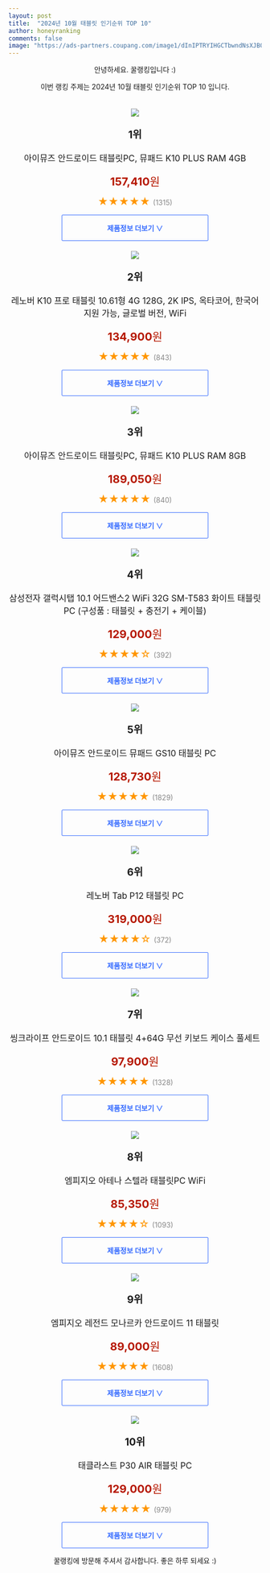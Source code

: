```yaml
---
layout: post
title:  "2024년 10월 태블릿 인기순위 TOP 10"
author: honeyranking
comments: false
image: "https://ads-partners.coupang.com/image1/dInIPTRYIHGCTbwndNsXJB02JEY41RQT4DASZd0LdCYW-_DTHG-oma7NeyeVVLU_97slRydDznHtBEvJYC2O8atJ1IOA_5BJ0Bx1rCeGqjV7-klkxFVG7Z6g44iZAUF-Vbs4BH19ZtQ_GVs7IOBUltXQL1ZwHlJSLwDjLYQwYIfbfVlPADVUmafvxy_Hmk2iARbWria8PkISxu6oPGv121m2cGFOUlW1COLa-ACTOGhZozivT0anB_bSe0sulBhvfaEIzpxugyBSP_8Huw2_tbsgQjzojkwCwDNe"
---
```

<p style="text-align: center;">안녕하세요. 꿀랭킹입니다 :)</p>
<p style="text-align: center;">이번 랭킹 주제는 2024년 10월 태블릿 인기순위 TOP 10 입니다.</p><center><img src="https://ads-partners.coupang.com/image1/dInIPTRYIHGCTbwndNsXJB02JEY41RQT4DASZd0LdCYW-_DTHG-oma7NeyeVVLU_97slRydDznHtBEvJYC2O8atJ1IOA_5BJ0Bx1rCeGqjV7-klkxFVG7Z6g44iZAUF-Vbs4BH19ZtQ_GVs7IOBUltXQL1ZwHlJSLwDjLYQwYIfbfVlPADVUmafvxy_Hmk2iARbWria8PkISxu6oPGv121m2cGFOUlW1COLa-ACTOGhZozivT0anB_bSe0sulBhvfaEIzpxugyBSP_8Huw2_tbsgQjzojkwCwDNe" style="margin-top:20px" /></center><p style="text-align: center; font-size: 20px"><b>1위</b></p><p style="text-align: center; font-size: 17px">아이뮤즈 안드로이드 태블릿PC, 뮤패드 K10 PLUS  RAM 4GB</p><p style="text-align: center;"><span style="color: #b61800; font-size: 22px;"><b>157,410</b>원</span></p><p style="text-align: center;"><span style="color: #ff9600; font-size: 20px;">★★★★★ </span><span style="color: #878787;">(1315)</span></p><center><a href="https://link.coupang.com/re/AFFSDP?lptag=AF3899140&subid=honeyrank&pageKey=7621845679&itemId=20133474590&vendorItemId=87227379224&traceid=V0-153-4af11f1eff02b657&requestid=20241001210005030063139723&token=31850C%7CGM"><div style="font-size: 14px; display: inline-block; padding: 15px 90px; color: #346aff; border-radius: 2px; border: 1px solid #346aff; cursor: pointer;"><b>제품정보 더보기 &or;</b></div></a></center><center><img src="https://ads-partners.coupang.com/image1/jvFcb5HfiafoRCgBjptQdFdcOxJE5k2i_p29My9bK2us5HFWA5gkufjUfkoI43c3lY_eZlcjvpwTbEBb5ZvTrVhBNh4aD3Occx7Dh8k94z9udpgG8FXCkCRFpf3y8y9LAME0VZFKVCwkRqmHa6e163-XDGey30j1qvVYc84BGLw4pvaaqIu8WhmSSGtxXjwl6sD-rbqSSh-NpvmDhiTHn7HVw-0JyPG2Sb2nYxLyq5Qlwi_ARsdw-t3Io16YfXmjv0VqpQidSilNWMcI-rhyFPyAOdflzYPclRKwc6clsnfWhwg-tkpfG-U=" style="margin-top:20px" /></center><p style="text-align: center; font-size: 20px"><b>2위</b></p><p style="text-align: center; font-size: 17px">레노버 K10 프로 태블릿 10.61형 4G 128G, 2K IPS, 옥타코어, 한국어 지원 가능, 글로벌 버전, WiFi</p><p style="text-align: center;"><span style="color: #b61800; font-size: 22px;"><b>134,900</b>원</span></p><p style="text-align: center;"><span style="color: #ff9600; font-size: 20px;">★★★★★ </span><span style="color: #878787;">(843)</span></p><center><a href="https://link.coupang.com/re/AFFSDP?lptag=AF3899140&subid=honeyrank&pageKey=8040233484&itemId=22508686680&vendorItemId=89550784803&traceid=V0-153-5e667e6920d20f0b&requestid=20241001210005030063139723&token=31850C%7CGM"><div style="font-size: 14px; display: inline-block; padding: 15px 90px; color: #346aff; border-radius: 2px; border: 1px solid #346aff; cursor: pointer;"><b>제품정보 더보기 &or;</b></div></a></center><center><img src="https://ads-partners.coupang.com/image1/l3VLg4UZnV-1TG9Gl2ypb12WyojalsPhf3L2jxiQnhnCbtdZnQ6Ry5R-Cspr2zq3Opz7rBetOenDWNsBR5hX9EZ6NplXspwBNkMHLoCJJYTzyilMIxvLFFsOqdMWNbO3bVeijtKaKqu_PkHtpopMO2jNoICIzRYJX2xzmDVIzqwSiaKm5MEgtozvcRR8W31siaPdt6wA6OZTnNgFpUuyv1P8xiPTyFe40hezhF7E_5Z0NXATp0hzfGmDmvdrgiumSBRoRg1mfanN1pCGdOE56U45mrBbf7-9TZ9j" style="margin-top:20px" /></center><p style="text-align: center; font-size: 20px"><b>3위</b></p><p style="text-align: center; font-size: 17px">아이뮤즈 안드로이드 태블릿PC, 뮤패드 K10 PLUS  RAM 8GB</p><p style="text-align: center;"><span style="color: #b61800; font-size: 22px;"><b>189,050</b>원</span></p><p style="text-align: center;"><span style="color: #ff9600; font-size: 20px;">★★★★★ </span><span style="color: #878787;">(840)</span></p><center><a href="https://link.coupang.com/re/AFFSDP?lptag=AF3899140&subid=honeyrank&pageKey=7621845679&itemId=20209432970&vendorItemId=87299560033&traceid=V0-153-4af11f1eff02b657&requestid=20241001210005030063139723&token=31850C%7CGM"><div style="font-size: 14px; display: inline-block; padding: 15px 90px; color: #346aff; border-radius: 2px; border: 1px solid #346aff; cursor: pointer;"><b>제품정보 더보기 &or;</b></div></a></center><center><img src="https://ads-partners.coupang.com/image1/b-dhR6HMXowUeUTwb0che9ax6klqf9PlwZf8SLSKoqW-HrP6GqjfeLJmnx9whLr4MFkS47Kv0O3rsDXzAC96LWy-Q6xOcMTV86CB8g1TWFs7i4HmvPcWf0eT5EVwhnHWi7UmlVO5Fl4DcGQ3ZNdR9zbd5u1rlos-2JIL7JOUaBlPtH_0TULcyz7-DSorzBXwnTC3rR_yFgZgjUFGkxIhHUpjgarQz-73ky1HkQzkFFkIWjwPFx-1_XCTYP-vWZxjdGu-5bGC0frFPwBQl-qLpHEZVGO2e1wq-SWFSmRIeporzv81V-Av2Rw=" style="margin-top:20px" /></center><p style="text-align: center; font-size: 20px"><b>4위</b></p><p style="text-align: center; font-size: 17px">삼성전자 갤럭시탭 10.1 어드밴스2 WiFi 32G SM-T583 화이트 태블릿PC (구성품 : 태블릿 + 충전기 + 케이블)</p><p style="text-align: center;"><span style="color: #b61800; font-size: 22px;"><b>129,000</b>원</span></p><p style="text-align: center;"><span style="color: #ff9600; font-size: 20px;">★★★★☆ </span><span style="color: #878787;">(392)</span></p><center><a href="https://link.coupang.com/re/AFFSDP?lptag=AF3899140&subid=honeyrank&pageKey=7972915612&itemId=22089248716&vendorItemId=89136262699&traceid=V0-153-5ec9e6fc77852bf9&requestid=20241001210005030063139723&token=31850C%7CGM"><div style="font-size: 14px; display: inline-block; padding: 15px 90px; color: #346aff; border-radius: 2px; border: 1px solid #346aff; cursor: pointer;"><b>제품정보 더보기 &or;</b></div></a></center><center><img src="https://ads-partners.coupang.com/image1/6kuTKfSPzbNVOiQJ6i3Vaj7fi4dYQMhpz-FGUBtRfNpG1QSMZLKUah8FKN9PwTmJwk1nQ8DnhpLZLUgZiwVexp18zT_tsNSmRzf_QbFCZXXmNDPKaKFDy2AD3E2ZLBdHQHXQbkRTXa8LrbSxF_KAWkdoNRtUFu8oXfsn2kiCfyzxgdsfYLD04v9BwWxoAkuOePr_EL0rz444V_EXo-bfouncrbQ_tqhJNkZKrteonDAW--MhQuDE2fnt7bPwTcfCKHS2lma378eSsxk9LC6xN-WHKJKGXMyYxnw=" style="margin-top:20px" /></center><p style="text-align: center; font-size: 20px"><b>5위</b></p><p style="text-align: center; font-size: 17px">아이뮤즈 안드로이드 뮤패드 GS10 태블릿 PC</p><p style="text-align: center;"><span style="color: #b61800; font-size: 22px;"><b>128,730</b>원</span></p><p style="text-align: center;"><span style="color: #ff9600; font-size: 20px;">★★★★★ </span><span style="color: #878787;">(1829)</span></p><center><a href="https://link.coupang.com/re/AFFSDP?lptag=AF3899140&subid=honeyrank&pageKey=6850871038&itemId=16319921528&vendorItemId=83512023597&traceid=V0-153-f4ac6ec31ca642cb&requestid=20241001210005030063139723&token=31850C%7CGM"><div style="font-size: 14px; display: inline-block; padding: 15px 90px; color: #346aff; border-radius: 2px; border: 1px solid #346aff; cursor: pointer;"><b>제품정보 더보기 &or;</b></div></a></center><center><img src="https://ads-partners.coupang.com/image1/K1QUdl8V16KpDhrcK6A17Tsk872qQJ5iYLSELLwxEsuoJXZUaPck-hciOSQhXFu8IfKV5n5jrFXUqBkfzfpJ842Ga0OGzuv-kU2lVKxWkakpf-KW0y5hfrKeErKMcsyZEXTxBqxEO1OAOr5stFSPiOUmM8Eyul5KJNLQ6CZjG63bgLQO2TEKSejFDXBLmP6g6QJaqMPpwIIYThzDt9BJzLhxUMd5TLhX-KXFqxJHwuhGgOP0qoG7LJLiDqhCyUNg5MvmJQtZYyl2o486D9zf-zbc2XIy5bnmWmtN" style="margin-top:20px" /></center><p style="text-align: center; font-size: 20px"><b>6위</b></p><p style="text-align: center; font-size: 17px">레노버 Tab P12 태블릿 PC</p><p style="text-align: center;"><span style="color: #b61800; font-size: 22px;"><b>319,000</b>원</span></p><p style="text-align: center;"><span style="color: #ff9600; font-size: 20px;">★★★★☆ </span><span style="color: #878787;">(372)</span></p><center><a href="https://link.coupang.com/re/AFFSDP?lptag=AF3899140&subid=honeyrank&pageKey=7734891637&itemId=20794609545&vendorItemId=87864106094&traceid=V0-153-ac25d9d82fc3d11f&requestid=20241001210005030063139723&token=31850C%7CGM"><div style="font-size: 14px; display: inline-block; padding: 15px 90px; color: #346aff; border-radius: 2px; border: 1px solid #346aff; cursor: pointer;"><b>제품정보 더보기 &or;</b></div></a></center><center><img src="https://ads-partners.coupang.com/image1/ERv1qEDGg7o03IsTEa7QJOg9jwncHItHG7tLSiiJNz7X1WDWbQ7zc21GaWSGWh05GdJRE5QKTZItqijkitwhY2kbKZHMUVL-uBOd6xUvxjOm-LDTEkGM68LOefZo7MSn-l6Efq4z-aE6Z5HggInTItRXEK9FqJnivS0CwwwY6uw234wCfdU3v2JKIii3_Zh36IGgUng4dJMKsHNYUfp2ngVk95g0peOOtVUL2DcBiGMyLdyKzbHep574SbeycTgZsn5w2OWNfwIJ1nb5T4JmpTpvI6JNlpTPA4OwAqzjV6jThMZmM2u-Fjg=" style="margin-top:20px" /></center><p style="text-align: center; font-size: 20px"><b>7위</b></p><p style="text-align: center; font-size: 17px">씽크라이프 안드로이드 10.1 태블릿 4+64G 무선 키보드 케이스 풀세트</p><p style="text-align: center;"><span style="color: #b61800; font-size: 22px;"><b>97,900</b>원</span></p><p style="text-align: center;"><span style="color: #ff9600; font-size: 20px;">★★★★★ </span><span style="color: #878787;">(1328)</span></p><center><a href="https://link.coupang.com/re/AFFSDP?lptag=AF3899140&subid=honeyrank&pageKey=7625518460&itemId=20226218169&vendorItemId=88910259923&traceid=V0-153-2a8f6d7c41de43ec&requestid=20241001210005030063139723&token=31850C%7CGM"><div style="font-size: 14px; display: inline-block; padding: 15px 90px; color: #346aff; border-radius: 2px; border: 1px solid #346aff; cursor: pointer;"><b>제품정보 더보기 &or;</b></div></a></center><center><img src="https://ads-partners.coupang.com/image1/24K4_osvxNkGF8ug27bNqOg1YDHIly78Gvgsl--lzFUhrJBWbc_XrmVEvBXHnhcRP3fXEtJhuhZMxLPRj-nfc8h8RGpRp6CNAMtUARtITyoL9liPh4-EDBfeBF8Z1uaLkD_XLI1f0zb-zKh8li2sJuI1ljzN7UvVW8j1jF0FVsZAzoOgAPb07VaYMXwDNMsB8lVFaHf8oIc9UARrdTykIkLmyX_E6_YGV160c1uXwJFDLARbqiwTGkRpFN5k2TVJ99X54724ZPpPAeOI4JkBFJku3Hf5JIiEdzsa" style="margin-top:20px" /></center><p style="text-align: center; font-size: 20px"><b>8위</b></p><p style="text-align: center; font-size: 17px">엠피지오 아테나 스텔라 태블릿PC WiFi</p><p style="text-align: center;"><span style="color: #b61800; font-size: 22px;"><b>85,350</b>원</span></p><p style="text-align: center;"><span style="color: #ff9600; font-size: 20px;">★★★★☆ </span><span style="color: #878787;">(1093)</span></p><center><a href="https://link.coupang.com/re/AFFSDP?lptag=AF3899140&subid=honeyrank&pageKey=6545148075&itemId=14589257584&vendorItemId=81831243866&traceid=V0-153-0fd38d6637b21bc4&requestid=20241001210005030063139723&token=31850C%7CGM"><div style="font-size: 14px; display: inline-block; padding: 15px 90px; color: #346aff; border-radius: 2px; border: 1px solid #346aff; cursor: pointer;"><b>제품정보 더보기 &or;</b></div></a></center><center><img src="https://ads-partners.coupang.com/image1/VwQJqSwvXi3cCIAYV7fwmoXI3loPq0wMEx65kRQ63YuibbItY-eOW6sCBtuwQFcoJTKUYUesZXmnkpOrOUZXa6ilsJcfIcJWPz7ih_SNwaDz72x0D8LWp50OECQveRM09AXwtX2FVivrq0AUW6Mn73YtEx-ii1Ze3a_GwS-MrdYFt6oyqQBbeTgGRw3KW-p2rIsywNtFLwR410e3FrE4N4Cw-r6YJu-dHGm0u-rxpb8XeSJW2gyjZkA_WgqOIqy6ydX9VJUGm3W_QVU86RpmAQryuM9x-CPB1rYf" style="margin-top:20px" /></center><p style="text-align: center; font-size: 20px"><b>9위</b></p><p style="text-align: center; font-size: 17px">엠피지오 레전드 모나르카 안드로이드 11 태블릿</p><p style="text-align: center;"><span style="color: #b61800; font-size: 22px;"><b>89,000</b>원</span></p><p style="text-align: center;"><span style="color: #ff9600; font-size: 20px;">★★★★★ </span><span style="color: #878787;">(1608)</span></p><center><a href="https://link.coupang.com/re/AFFSDP?lptag=AF3899140&subid=honeyrank&pageKey=7802253785&itemId=21133968785&vendorItemId=82487095225&traceid=V0-153-f31aafad48fa0a1b&requestid=20241001210005030063139723&token=31850C%7CGM"><div style="font-size: 14px; display: inline-block; padding: 15px 90px; color: #346aff; border-radius: 2px; border: 1px solid #346aff; cursor: pointer;"><b>제품정보 더보기 &or;</b></div></a></center><center><img src="https://ads-partners.coupang.com/image1/ZD_EmM8Z9LOg5oC7ZIpZx9l0rL6KmgYoybNU_wKSIzdQWOIWoCUo-GqKNuMs1AM7Wg3C295GX68riwSRSiDu-XCZCS1G590v4edySTwNuwENkmLyCTX-3z3Hmg33gSODNDx6AzvCeFmhUkNadGg7zuRQLYuhO-6P0i9cu9PfJ_L9TdDX4MpTHIUGJ2g4MCXTxX385K8dx2VOsvENFssNldWoRZzstHVp6EKQdFh33sZUthwfaw2BmxQdn974amj6SeUIhim-pegQoMPigtkoW40KKzw2_iXc8U4=" style="margin-top:20px" /></center><p style="text-align: center; font-size: 20px"><b>10위</b></p><p style="text-align: center; font-size: 17px">태클라스트 P30 AIR 태블릿 PC</p><p style="text-align: center;"><span style="color: #b61800; font-size: 22px;"><b>129,000</b>원</span></p><p style="text-align: center;"><span style="color: #ff9600; font-size: 20px;">★★★★★ </span><span style="color: #878787;">(979)</span></p><center><a href="https://link.coupang.com/re/AFFSDP?lptag=AF3899140&subid=honeyrank&pageKey=7040869098&itemId=17411598222&vendorItemId=84580943160&traceid=V0-153-88557389a0b20a70&requestid=20241001210005030063139723&token=31850C%7CGM"><div style="font-size: 14px; display: inline-block; padding: 15px 90px; color: #346aff; border-radius: 2px; border: 1px solid #346aff; cursor: pointer;"><b>제품정보 더보기 &or;</b></div></a></center><p style="text-align: center;">꿀랭킹에 방문해 주셔서 감사합니다. 좋은 하루 되세요 :)</p>